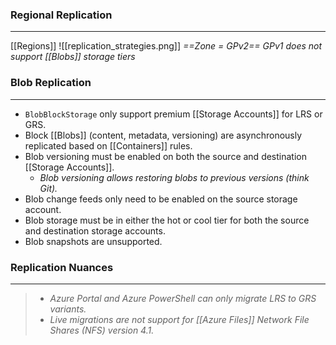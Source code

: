 ### Regional Replication
---
[[Regions]] 
![[replication_strategies.png]]
*==Zone = GPv2==                                                              GPv1 does not support [[Blobs]] storage tiers*


### Blob Replication
---
- `BlobBlockStorage` only support premium [[Storage Accounts]] for LRS or GRS.
- Block [[Blobs]] (content, metadata, versioning) are asynchronously replicated based on [[Containers]] rules.
- Blob versioning must be enabled on both the source and destination [[Storage Accounts]].
	- *Blob versioning allows restoring blobs to previous versions (think Git).*
- Blob change feeds only need to be enabled on the source storage account.
- Blob storage must be in either the hot or cool tier for both the source and destination storage accounts.
- Blob snapshots are unsupported.


### Replication Nuances
---
> - *Azure Portal and Azure PowerShell can only migrate LRS to GRS variants.*
> - *Live migrations are not support for [[Azure Files]] Network File Shares (NFS) version 4.1.*






